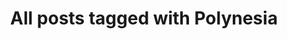 ---
layout: tag
title: "All posts tagged with Polynesia"
permalink: /weblog/tags/polynesia/
taxonomy: Polynesia
---